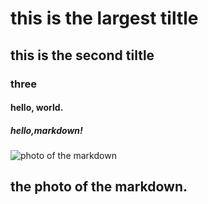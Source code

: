 # this is the largest tiltle
## this is the second tiltle 
### three
#### hello, world.
##### hello,markdown!
![photo of the markdown](https://haowallpaper.com/link/common/file/previewFileImg/16445299426971008)
## the photo of the markdown.
